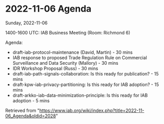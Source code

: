 




2022-11-06 Agenda
=================





Sunday, 2022-11-06


1400-1600 UTC: IAB Business Meeting (Room: Richmond 6)


Agenda:



* draft-iab-protocol-maintenance (David, Martin) - 30 mins
* IAB response to proposed Trade Regulation Rule on Commercial Surveillance and Data Security (Mallory) - 30 mins
* IDR Workshop Proposal (Russ) - 30 mins
* draft-iab-path-signals-collaboration: Is this ready for publication? - 15 mins
* draft-kpw-iab-privacy-partitioning: Is this ready for IAB adoption? - 15 mins
* draft-arkko-iab-data-minimization-principle: Is this ready for IAB adoption - 5 mins






Retrieved from "<https://www.iab.org/wiki/index.php?title=2022-11-06_Agenda&oldid=2028>"


